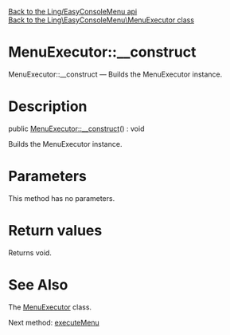 [Back to the Ling/EasyConsoleMenu api](https://github.com/lingtalfi/EasyConsoleMenu/blob/master/doc/api/Ling/EasyConsoleMenu.md)<br>
[Back to the Ling\EasyConsoleMenu\MenuExecutor class](https://github.com/lingtalfi/EasyConsoleMenu/blob/master/doc/api/Ling/EasyConsoleMenu/MenuExecutor.md)


MenuExecutor::__construct
================



MenuExecutor::__construct — Builds the MenuExecutor instance.




Description
================


public [MenuExecutor::__construct](https://github.com/lingtalfi/EasyConsoleMenu/blob/master/doc/api/Ling/EasyConsoleMenu/MenuExecutor/__construct.md)() : void




Builds the MenuExecutor instance.




Parameters
================

This method has no parameters.


Return values
================

Returns void.








See Also
================

The [MenuExecutor](https://github.com/lingtalfi/EasyConsoleMenu/blob/master/doc/api/Ling/EasyConsoleMenu/MenuExecutor.md) class.

Next method: [executeMenu](https://github.com/lingtalfi/EasyConsoleMenu/blob/master/doc/api/Ling/EasyConsoleMenu/MenuExecutor/executeMenu.md)<br>

